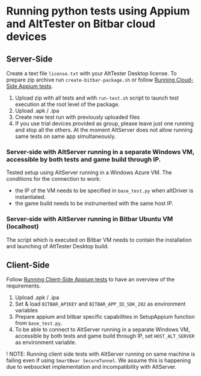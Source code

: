 # Running python tests using Appium and AltTester on Bitbar cloud devices

## Server-Side

Create a text file `license.txt` with your AltTester Desktop license.
To prepare zip archive run `create-bitbar-package.sh` or follow [Running Cloud-Side Appium tests](https://support.smartbear.com/bitbar/docs/en/mobile-app-tests/automated-testing/appium-support/running-cloud-side-appium-tests.html).

1. Upload zip with all tests and with `run-test.sh` script to launch test execution at the root level of the package.
2. Upload .apk / .ipa
3. Create new test run with previously uploaded files
4. If you use trial devices provided as group, please leave just one running and stop all the others. At the moment AltServer does not allow running same tests on same app simultaneously.

### Server-side with AltServer running in a separate Windows VM, accessible by both tests and game build through IP.

Tested setup using AltServer running in a Windows Azure VM. The conditions for the connection to work:
- the IP of the VM needs to be specified in `base_test.py` when altDriver is instantiated.
- the game build needs to be instrumented with the same host IP.

### Server-side with AltServer running in Bitbar Ubuntu VM (localhost)

The script which is executed on Bitbar VM needs to contain the installation and launching of AltTester Desktop build.

## Client-Side

Follow [Running Client-Side Appium tests](https://support.smartbear.com/bitbar/docs/en/mobile-app-tests/automated-testing/appium-support/running-client-side-appium-tests.html) to have an overview of the requirements.

1. Upload .apk / .ipa
2. Set & load `BITBAR_APIKEY` and `BITBAR_APP_ID_SDK_202` as environment variables
3. Prepare appium and bitbar specific capabilities in SetupAppium function from `base_test.py`.
4. To be able to connect to AltServer running in a separate Windows VM, accessible by both tests and game build through IP, set `HOST_ALT_SERVER` as environment variable.


! NOTE: Running client side tests with AltServer running on same machine is failing even if using `SmartBear SecureTunnel`. We assume this is happening due to websocket implementation and incompatibility with AltServer.